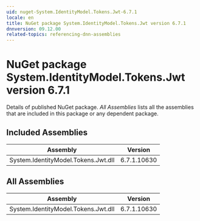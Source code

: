 ```yaml
---
uid: nuget-System.IdentityModel.Tokens.Jwt-6.7.1
locale: en
title: NuGet package System.IdentityModel.Tokens.Jwt version 6.7.1
dnnversion: 09.12.00
related-topics: referencing-dnn-assemblies
---
```


# NuGet package System.IdentityModel.Tokens.Jwt version 6.7.1
Details of published NuGet package.
*All Assemblies* lists all the assemblies that are included in this package or any dependent package.

## Included Assemblies

|Assembly|Version|
|---|---|
|System.IdentityModel.Tokens.Jwt.dll|6.7.1.10630|

## All Assemblies

|Assembly|Version|
|---|---|
|System.IdentityModel.Tokens.Jwt.dll|6.7.1.10630|


